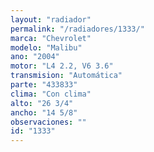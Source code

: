 ```yaml
---
layout: "radiador"
permalink: "/radiadores/1333/"
marca: "Chevrolet"
modelo: "Malibu"
ano: "2004"
motor: "L4 2.2, V6 3.6"
transmision: "Automática"
parte: "433833"
clima: "Con clima"
alto: "26 3/4"
ancho: "14 5/8"
observaciones: ""
id: "1333"
---
```


